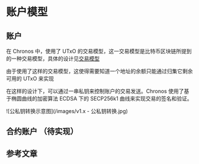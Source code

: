 # 账户模型

## 账户

在 Chronos 中，使用了 UTxO 的交易模型，这一交易模型是比特币区块链所提到的一种交易模型，具体的设计见[交易模型](/v1.x/Node/交易模型.md)

由于使用了这样的交易模型，这使得需要知道一个地址的余额只能通过归集它剩余可用的 UTxO 来实现

在这样的设计下，可以通过一串私钥来控制账户的交易发送。Chronos 使用了基于椭圆曲线的加密算法 ECDSA 下的 SECP256k1 曲线来实现交易的签名和验证。

![公私钥转换示意图](/images/v1.x - 公私钥转换.jpg)

## 合约账户 （待实现）



## 参考文章